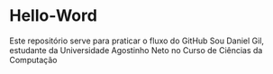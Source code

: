 # Hello-Word
Este repositório serve para praticar o fluxo do GitHub
Sou Daniel Gil, estudante da Universidade Agostinho Neto no Curso de Ciências da Computação

